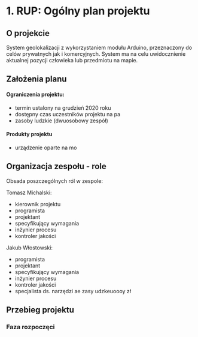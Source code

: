 # 1. RUP: Ogólny plan projektu

## O projekcie

System geolokalizacji z wykorzystaniem modułu Arduino, przeznaczony do celów prywatnych jak i komercyjnych. System ma na celu uwidocznienie aktualnej pozycji człowieka lub przedmiotu na mapie.

## Założenia planu

#### Ograniczenia projektu: 
- termin ustalony na grudzień 2020 roku
- dostępny czas uczestników projektu na pa
-  zasoby ludzkie (dwuosobowy zespół)
#### Produkty projektu
- urządzenie oparte na mo

## Organizacja zespołu - role

Obsada poszczególnych ról w zespole:

Tomasz Michalski:
- kierownik projektu
- programista
- projektant
- specyfikujący wymagania
- inżynier procesu
- kontroler jakości

Jakub Włostowski:
- programista
- projektant
- specyfikujący wymagania
- inżynier procesu
- kontroler jakości
- specjalista ds. narzędzi ae zasy udzkeuoooy zł

## Przebieg projektu

### Faza rozpoczęci
<!--stackedit_data:
eyJoaXN0b3J5IjpbMjI5NjczODAwLC00NDAzNjY4Myw2NzIwND
c5MV19
-->